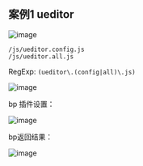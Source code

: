 

## 案例1 ueditor

![image](https://user-images.githubusercontent.com/16593068/221788859-e7330225-7acc-442c-a6ab-82abec046e77.png)

```
/js/ueditor.config.js
/js/ueditor.all.js
```

RegExp: `(ueditor\.(config|all)\.js)`

![image](https://user-images.githubusercontent.com/16593068/221789531-f1bba812-c04b-4028-890a-6f684eecc8dc.png)


bp 插件设置：

![image](https://user-images.githubusercontent.com/16593068/221790123-9071a3dc-b861-4bc9-9559-89af51e2c297.png)

bp返回结果：

![image](https://user-images.githubusercontent.com/16593068/221790455-46c33d30-19cc-4e92-87ce-8b91cbcf4b4c.png)

